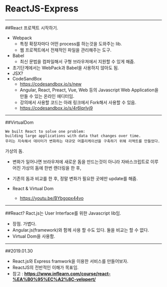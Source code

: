 # ReactJS-Express

- - -
##React 프로젝트 시작하기.
- Webpack
    - 특정 확장자마다 어떤 process를 하는것을 도와주는 lib.
    - 웹 프로젝트에서 전채적인 파일을 관리해주는 도구.
- Babel
    - 최신 문법을 컴파일해서 구형 브라우져에서 지원할 수 있게 해줌.
- 초기단계에서는 WebPack과 Babel을 사용하지 않아도 됨.
- JSX?
- CodeSandBox
    - https://codesandbox.io/s/new
    - Angular, React, Preact, Vue, Web 등의 Javascript Web Application을 만들 수 있는 온라인 에디터임.
    - 강의에서 사용할 코드는 아래 링크에서 Fork해서 사용할 수 있음.
    - https://codesandbox.io/s/4r6lqrlvj9
- - -
##VirtualDom
```
We built React to solve one problem:
building large applications with data that changes over time.
우리는 지속해서 데이터가 변화하는 대규모 머플리케이션을 구축하기 위해 리액트를 만들었다.
```
가상의 돔.
- 변화가 일어나면 브라우져에 새로운 돔을 만드는것이 아니라 자바스크립트로 이루어진 가상의 돔에 한번 랜더링을 한 후,
- 기존의 돔과 비교를 한 후, 정말 변화가 필요한 곳에만 update를 해줌.

- React & Virtual Dom
    - https://youtu.be/BYbgopx44vo

- - -
##React?
Ract.js는 User Interface를 위한 Javascript lib임.
- 장점. 가볍다.
- Angular.js(framework)와 함께 사용 할 수도 있다. 둘을 비교는 할 수 없다.
- Virtual Dom을 사용함.

- - -
##2019.01.30 
- React.js와 Express framwork을 이용한 서비스를 만들어보자.
- ReactJS의 전반적인 이해가 목표임.
- 참고 : **https://www.inflearn.com/course/react-%EA%B0%95%EC%A2%8C-velopert/**